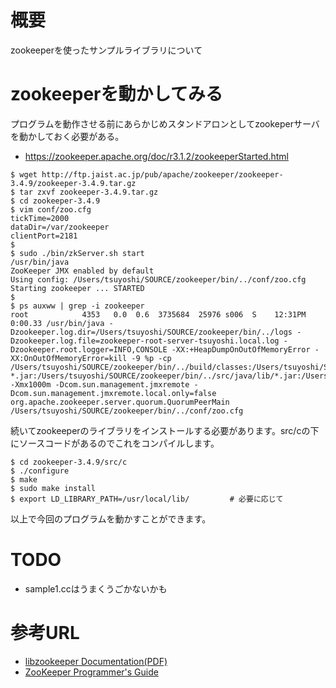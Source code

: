 # 概要
zookeeperを使ったサンプルライブラリについて

# zookeeperを動かしてみる
プログラムを動作させる前にあらかじめスタンドアロンとしてzookeperサーバを動かしておく必要がある。
- https://zookeeper.apache.org/doc/r3.1.2/zookeeperStarted.html
```
$ wget http://ftp.jaist.ac.jp/pub/apache/zookeeper/zookeeper-3.4.9/zookeeper-3.4.9.tar.gz
$ tar zxvf zookeeper-3.4.9.tar.gz
$ cd zookeeper-3.4.9
$ vim conf/zoo.cfg
tickTime=2000
dataDir=/var/zookeeper
clientPort=2181
$
$ sudo ./bin/zkServer.sh start
/usr/bin/java
ZooKeeper JMX enabled by default
Using config: /Users/tsuyoshi/SOURCE/zookeeper/bin/../conf/zoo.cfg
Starting zookeeper ... STARTED
$
$ ps auxww | grep -i zookeeper
root            4353   0.0  0.6  3735684  25976 s006  S    12:31PM   0:00.33 /usr/bin/java -Dzookeeper.log.dir=/Users/tsuyoshi/SOURCE/zookeeper/bin/../logs -Dzookeeper.log.file=zookeeper-root-server-tsuyoshi.local.log -Dzookeeper.root.logger=INFO,CONSOLE -XX:+HeapDumpOnOutOfMemoryError -XX:OnOutOfMemoryError=kill -9 %p -cp /Users/tsuyoshi/SOURCE/zookeeper/bin/../build/classes:/Users/tsuyoshi/SOURCE/zookeeper/bin/../build/lib/*.jar:/Users/tsuyoshi/SOURCE/zookeeper/bin/../lib/*.jar:/Users/tsuyoshi/SOURCE/zookeeper/bin/../zookeeper-*.jar:/Users/tsuyoshi/SOURCE/zookeeper/bin/../src/java/lib/*.jar:/Users/tsuyoshi/SOURCE/zookeeper/bin/../conf: -Xmx1000m -Dcom.sun.management.jmxremote -Dcom.sun.management.jmxremote.local.only=false org.apache.zookeeper.server.quorum.QuorumPeerMain /Users/tsuyoshi/SOURCE/zookeeper/bin/../conf/zoo.cfg
```

続いてzookeeperのライブラリをインストールする必要があります。src/cの下にソースコードがあるのでこれをコンパイルします。
```
$ cd zookeeper-3.4.9/src/c
$ ./configure 
$ make
$ sudo make install
$ export LD_LIBRARY_PATH=/usr/local/lib/         # 必要に応じて
```

以上で今回のプログラムを動かすことができます。

# TODO
- sample1.ccはうまくうごかないかも

# 参考URL
- [libzookeeper Documentation(PDF)](https://media.readthedocs.org/pdf/libzookeeper/latest/libzookeeper.pdf)
- [ZooKeeper Programmer's Guide](https://zookeeper.apache.org/doc/r3.4.9/zookeeperProgrammers.html)
